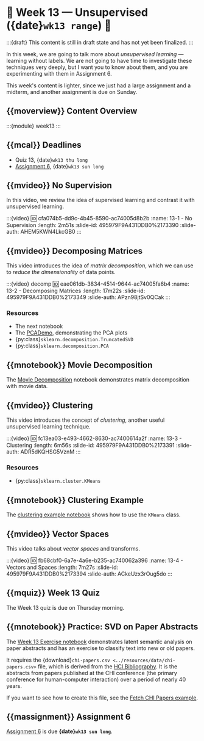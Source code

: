 # 🚧 Week 13 — Unsupervised ({date}`wk13 range`) 🚧

:::{draft}
This content is still in draft state and has not yet been finalized.
:::

In this week, we are going to talk more about *unsupervised learning* — learning without labels.
We are not going to have time to investigate these techniques very deeply, but I want you to know about them, and you are experimenting with them in Assignment 6.

This week's content is lighter, since we just had a large assignment and a midterm, and another assignment is due on Sunday.

## {{moverview}} Content Overview

:::{module} week13
:::

## {{mcal}} Deadlines

- Quiz 13, {date}`wk13 thu long`
- [Assignment 6](../assignments/A6/index.md), {date}`wk13 sun long`

## {{mvideo}} No Supervision

In this video, we review the idea of supervised learning and contrast it with unsupervised learning.

:::{video}
:id: cfa074b5-dd9c-4b45-8590-ac74005d8b2b
:name: 13-1 - No Supervision
:length: 2m51s
:slide-id: 495979F9A431DDB0%2173390
:slide-auth: AHEM5KWN4LkcGB0
:::

## {{mvideo}} Decomposing Matrices

This video introduces the idea of *matrix decomposition*, which we can use to *reduce the dimensionality* of data points.

:::{video} decomp
:id: eae061db-3834-4514-9644-ac74005fa6b4
:name: 13-2 - Decomposing Matrices
:length: 17m22s
:slide-id: 495979F9A431DDB0%2173349
:slide-auth: APzn98jtSv0QCak
:::

### Resources

- The next notebook
- The [PCADemo](../resources/tutorials/PCADemo.ipynb), demonstrating the PCA plots
- {py:class}`sklearn.decomposition.TruncatedSVD`
- {py:class}`sklearn.decomposition.PCA`

## {{mnotebook}} Movie Decomposition

The [Movie Decomposition](../resources/tutorials/MovieDecomp.ipynb) notebook demonstrates matrix decomposition with movie data.

## {{mvideo}} Clustering

This video introduces the concept of *clustering*, another useful unsupervised learning technique.

:::{video}
:id: fc13ea03-e493-4662-8630-ac7400614a2f
:name: 13-3 - Clustering
:length: 6m56s
:slide-id: 495979F9A431DDB0%2173391
:slide-auth: ADR5dKQHSG5VznM
:::

### Resources

- {py:class}`sklearn.cluster.KMeans`

## {{mnotebook}} Clustering Example

The [clustering example notebook](../resources/tutorials/ClusteringExample.ipynb) shows how to use the `KMeans` class.

## {{mvideo}} Vector Spaces

This video talks about *vector spaces* and transforms.

:::{video}
:id: fb68cbf0-6a7e-4a6e-b235-ac740062a396
:name: 13-4 - Vectors and Spaces
:length: 7m27s
:slide-id: 495979F9A431DDB0%2173394
:slide-auth: ACkeUzx3rOug5do
:::

## {{mquiz}} Week 13 Quiz

The Week 13 quiz is due on Thursday morning.

## {{mnotebook}} Practice: SVD on Paper Abstracts

The [Week 13 Exercise notebook](./Week13.ipynb) demonstrates latent semantic analysis on paper abstracts and has an exercise to classify text into new or old papers.

It requires the {download}`chi-papers.csv <../resources/data/chi-papers.csv>` file, which is derived from the [HCI Bibliography](http://hcibib.org).
It is the abstracts from papers published at the CHI conference (the primary conference for human-computer interaction) over a period of nearly 40 years.

If you want to see how to create this file, see the [Fetch CHI Papers example](../resources/tutorials/FetchCHIPapers.ipynb).

## {{massignment}} Assignment 6

[Assignment 6](../assignments/A6/index.md) is due **{date}`wk13 sun long`**.
